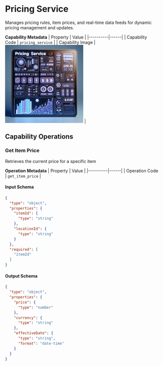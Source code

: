 # Pricing Service
Manages pricing rules, item prices, and real-time data feeds for dynamic pricing management and updates.

**Capability Metadata**
| Property | Value |
|----------|------|
| Capability Code | `pricing_service` |
| Capability Image | ![Pricing Service Capability Small Image](./images/pricing_service_small.png) |

## Capability Operations

### Get Item Price
Retrieves the current price for a specific item

**Operation Metadata**
| Property | Value |
|----------|------|
| Operation Code | `get_item_price` |

#### Input Schema
```json Get Item Price operation input schema
{
  "type": "object",
  "properties": {
    "itemId": {
      "type": "string"
    },
    "locationId": {
      "type": "string"
    }
  },
  "required": [
    "itemId"
  ]
}
```

#### Output Schema
```json Get Item Price operation output schema
{
  "type": "object",
  "properties": {
    "price": {
      "type": "number"
    },
    "currency": {
      "type": "string"
    },
    "effectiveDate": {
      "type": "string",
      "format": "date-time"
    }
  }
}
```
